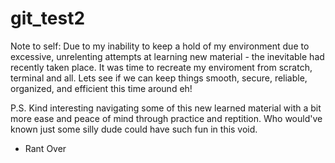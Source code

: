 # git_test2

Note to self: Due to my inability to keep a hold of my environment due to excessive, unrelenting attempts at learning new material - the inevitable had recently taken place. It was time to recreate my enviroment from scratch, terminal and all. Lets see if we can keep things smooth, secure, reliable, organized, and efficient this time around eh! 

P.S. Kind interesting navigating some of this new learned material with a bit more ease and peace of mind through practice and reptition. Who would've known just some silly dude could have such fun in this void. 

- Rant Over